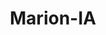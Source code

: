 ---
title: Marion-IA
slug: marion-ia
f_state:
- cms/state/iowa.md
f_locations:
- cms/payday-loan/fast-cash-express-tax-place-17709.md
- cms/payday-loan/fast-cash-express-tax-place-17711.md
- cms/payday-loan/hometown-cash-advance-19474.md
- cms/payday-loan/hometown-cash-advance-19479.md
updated-on: '2024-05-30T13:41:28.615Z'
created-on: '2024-05-30T13:41:28.615Z'
published-on: '2024-05-30T13:54:32.469Z'
f_city: Marion
layout: '[city].html'
tags: city
---